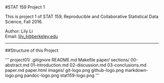 #STAT 159 Project 1  

This is project 1 of STAT 159, Reproducible and Collaborative Statistical Data Science, Fall 2016.  

Author: Lily Li  
Email: lily_li@berkeley.edu  

---

##Structure of this Project  

'''
project01/
    .gitignore
    README.md
    Makefile
    paper/
        sections/
            00-abstract.md
            01-introduction.md
            02-discussion.md
            03-conclusions.md
        paper.md
        paper.html
    images/
        git-logo.png
        github-logo.png
        markdown-logo.png
        pandoc-logo.png
        stat159-logo.png
'''
